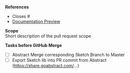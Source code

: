 **References**  
- Closes #
- [Documentation Preview](https://porscheui.github.io/porsche-ui-kit/issue/...)

**Scope**  
Short description of the pull request scope

**Tasks before GitHub Merge**  
- [ ] Abstract Merge corresponding Sketch Branch to Master
- [ ] Export Sketch lib into PR commit from Abstract (https://share.goabstract.com/...)
